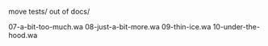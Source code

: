 move tests/ out of docs/

07-a-bit-too-much.wa
08-just-a-bit-more.wa
09-thin-ice.wa
10-under-the-hood.wa
